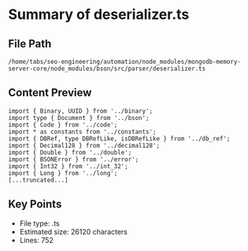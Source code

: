 # Summary of deserializer.ts
  
## File Path
`/home/tabs/seo-engineering/automation/node_modules/mongodb-memory-server-core/node_modules/bson/src/parser/deserializer.ts`

## Content Preview
```
import { Binary, UUID } from '../binary';
import type { Document } from '../bson';
import { Code } from '../code';
import * as constants from '../constants';
import { DBRef, type DBRefLike, isDBRefLike } from '../db_ref';
import { Decimal128 } from '../decimal128';
import { Double } from '../double';
import { BSONError } from '../error';
import { Int32 } from '../int_32';
import { Long } from '../long';
[...truncated...]
```

## Key Points
- File type: .ts
- Estimated size: 26120 characters
- Lines: 752
